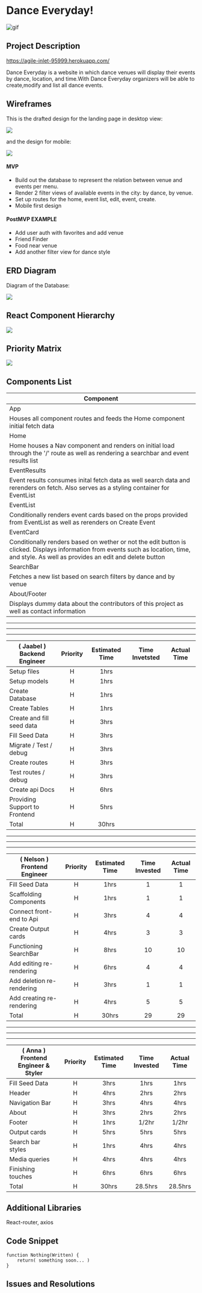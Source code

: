 # Dance Everyday!

![gif](https://media.giphy.com/media/Ymhz7H7Ye0gX3xuk59/giphy.gif)

## Project Description

https://agile-inlet-95999.herokuapp.com/

Dance Everyday is a website in which dance venues will display their events by dance, location, and time.With Dance Everyday organizers will be able to create,modify and list all dance events.

## Wireframes

This is the drafted design for the landing page in desktop view:

![](https://i.imgur.com/x00gjfJ.png)

and the design for mobile:

![](https://i.imgur.com/BYik3If.png)

#### MVP

- Build out the database to represent the relation between venue and events per menu.
- Render 2 filter views of available events in the city: by dance, by venue.
- Set up routes for the home, event list, edit, event, create.
- Mobile first design

#### PostMVP EXAMPLE

- Add user auth with favorites and add venue
- Friend Finder
- Food near venue
- Add another filter view for dance style

## ERD Diagram

Diagram of the Database:

![](https://i.imgur.com/kGkkfvv.jpg)

## React Component Hierarchy

![](https://i.imgur.com/sbOngZL.png)

## Priority Matrix

![](https://i.imgur.com/BvQ42ur.jpg)

## Components List

| Component                                                                                                                                                                                  |
| ------------------------------------------------------------------------------------------------------------------------------------------------------------------------------------------ |
| App                                                                                                                                                                                        |
| Houses all component routes and feeds the Home component initial fetch data                                                                                                                |
| Home                                                                                                                                                                                       |
| Home houses a Nav component and renders on initial load through the '/' route as well as rendering a searchbar and event results list                                                      |
| EventResults                                                                                                                                                                               |
| Event results consumes inital fetch data as well search data and rerenders on fetch. Also serves as a styling container for EventList                                                      |
| EventList                                                                                                                                                                                  |
| Conditionally renders event cards based on the props provided from EventList as well as rerenders on Create Event                                                                          |
| EventCard                                                                                                                                                                                  |
| Conditionally renders based on wether or not the edit button is clicked. Displays information from events such as location, time, and style. As well as provides an edit and delete button |
| SearchBar                                                                                                                                                                                  |
| Fetches a new list based on search filters by dance and by venue                                                                                                                           |
| About/Footer                                                                                                                                                                               |
| Displays dummy data about the contributors of this project as well as contact information                                                                                                  |

---

---

---

| ( **Jaabel** ) Backend Engineer | Priority | Estimated Time | Time Invetsted | Actual Time |
| ------------------------------- | :------: | :------------: | :------------: | :---------: |
| Setup files                     |    H     |      1hrs      |                |             |
| Setup models                    |    H     |      1hrs      |                |             |
| Create Database                 |    H     |      1hrs      |                |             |
| Create Tables                   |    H     |      1hrs      |                |             |
| Create and fill seed data       |    H     |      3hrs      |                |             |
| Fill Seed Data                  |    H     |      3hrs      |                |             |
| Migrate / Test / debug          |    H     |      3hrs      |                |             |
| Create routes                   |    H     |      3hrs      |                |             |
| Test routes / debug             |    H     |      3hrs      |                |             |
| Create api Docs                 |    H     |      6hrs      |                |             |
| Providing Support to Frontend   |    H     |      5hrs      |                |             |
| Total                           |    H     |     30hrs      |                |             |

---

---

---

| ( **Nelson** ) Frontend Engineer | Priority | Estimated Time | Time Invested | Actual Time |
| -------------------------------- | :------: | :------------: | :-----------: | :---------: |
| Fill Seed Data                   |    H     |      1hrs      |       1       |      1      |
| Scaffolding Components           |    H     |      1hrs      |       1       |      1      |
| Connect front-end to Api         |    H     |      3hrs      |       4       |      4      |
| Create Output cards              |    H     |      4hrs      |       3       |      3      |
| Functioning SearchBar            |    H     |      8hrs      |      10       |     10      |
| Add editing re-rendering         |    H     |      6hrs      |       4       |      4      |
| Add deletion re-rendering        |    H     |      3hrs      |       1       |      1      |
| Add creating re-rendering        |    H     |      4hrs      |       5       |      5      |
| Total                            |    H     |     30hrs      |      29       |     29      |

---

---

---

| ( **Anna** ) Frontend Engineer & Styler | Priority | Estimated Time | Time Invested | Actual Time |
| --------------------------------------- | :------: | :------------: | :-----------: | :---------: |
| Fill Seed Data                          |    H     |      3hrs      |     1hrs      |    1hrs     |
| Header                                  |    H     |      4hrs      |     2hrs      |    2hrs     |
| Navigation Bar                          |    H     |      3hrs      |     4hrs      |    4hrs     |
| About                                   |    H     |      3hrs      |     2hrs      |    2hrs     |
| Footer                                  |    H     |      1hrs      |     1/2hr     |    1/2hr    |
| Output cards                            |    H     |      5hrs      |     5hrs      |    5hrs     |
| Search bar styles                       |    H     |      1hrs      |     4hrs      |    4hrs     |
| Media queries                           |    H     |      4hrs      |     4hrs      |    4hrs     |
| Finishing touches                       |    H     |      6hrs      |     6hrs      |    6hrs     |
| Total                                   |    H     |     30hrs      |    28.5hrs    |   28.5hrs   |

## Additional Libraries

React-router, axios

## Code Snippet

```
function Nothing(Written) {
	return( something soon... )
}
```

## Issues and Resolutions
